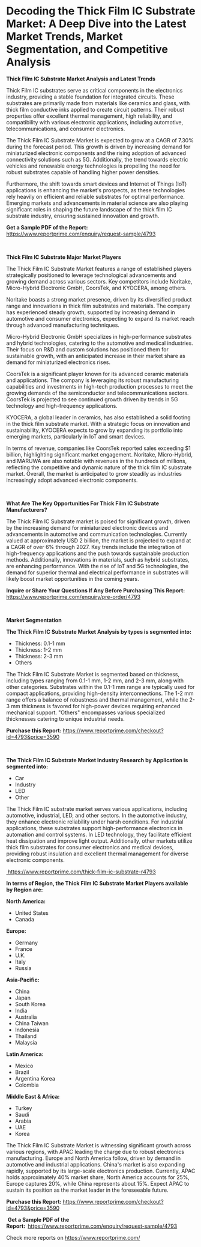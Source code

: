 <p><h1>Decoding the Thick Film IC Substrate Market: A Deep Dive into the Latest Market Trends, Market Segmentation, and Competitive Analysis</h1></p><p><strong>Thick Film IC Substrate Market Analysis and Latest Trends</strong></p>
<p><p>Thick Film IC substrates serve as critical components in the electronics industry, providing a stable foundation for integrated circuits. These substrates are primarily made from materials like ceramics and glass, with thick film conductive inks applied to create circuit patterns. Their robust properties offer excellent thermal management, high reliability, and compatibility with various electronic applications, including automotive, telecommunications, and consumer electronics.</p><p>The Thick Film IC Substrate Market is expected to grow at a CAGR of 7.30% during the forecast period. This growth is driven by increasing demand for miniaturized electronic components and the rising adoption of advanced connectivity solutions such as 5G. Additionally, the trend towards electric vehicles and renewable energy technologies is propelling the need for robust substrates capable of handling higher power densities.</p><p>Furthermore, the shift towards smart devices and Internet of Things (IoT) applications is enhancing the market's prospects, as these technologies rely heavily on efficient and reliable substrates for optimal performance. Emerging markets and advancements in material science are also playing significant roles in shaping the future landscape of the thick film IC substrate industry, ensuring sustained innovation and growth.</p></p>
<p><strong>Get a Sample PDF of the Report:&nbsp;</strong> <a href="https://www.reportprime.com/enquiry/request-sample/4793?utm_campaign=3061&utm_medium=2&utm_source=Github&utm_content=ia&utm_term=19032025&utm_id=thick-film-ic-substrate">https://www.reportprime.com/enquiry/request-sample/4793</a></p>
<p>&nbsp;</p>
<p><strong>Thick Film IC Substrate Major Market Players</strong></p>
<p><p>The Thick Film IC Substrate Market features a range of established players strategically positioned to leverage technological advancements and growing demand across various sectors. Key competitors include Noritake, Micro-Hybrid Electronic GmbH, CoorsTek, and KYOCERA, among others.</p><p>Noritake boasts a strong market presence, driven by its diversified product range and innovations in thick film substrates and materials. The company has experienced steady growth, supported by increasing demand in automotive and consumer electronics, expecting to expand its market reach through advanced manufacturing techniques.</p><p>Micro-Hybrid Electronic GmbH specializes in high-performance substrates and hybrid technologies, catering to the automotive and medical industries. Their focus on R&D and custom solutions has positioned them for sustainable growth, with an anticipated increase in their market share as demand for miniaturized electronics rises.</p><p>CoorsTek is a significant player known for its advanced ceramic materials and applications. The company is leveraging its robust manufacturing capabilities and investments in high-tech production processes to meet the growing demands of the semiconductor and telecommunications sectors. CoorsTek is projected to see continued growth driven by trends in 5G technology and high-frequency applications.</p><p>KYOCERA, a global leader in ceramics, has also established a solid footing in the thick film substrate market. With a strategic focus on innovation and sustainability, KYOCERA expects to grow by expanding its portfolio into emerging markets, particularly in IoT and smart devices.</p><p>In terms of revenue, companies like CoorsTek reported sales exceeding $1 billion, highlighting significant market engagement. Noritake, Micro-Hybrid, and MARUWA are also notable with revenues in the hundreds of millions, reflecting the competitive and dynamic nature of the thick film IC substrate market. Overall, the market is anticipated to grow steadily as industries increasingly adopt advanced electronic components.</p></p>
<p>&nbsp;</p>
<p><strong>What Are The Key Opportunities For Thick Film IC Substrate Manufacturers?</strong></p>
<p><p>The Thick Film IC Substrate market is poised for significant growth, driven by the increasing demand for miniaturized electronic devices and advancements in automotive and communication technologies. Currently valued at approximately USD 2 billion, the market is projected to expand at a CAGR of over 6% through 2027. Key trends include the integration of high-frequency applications and the push towards sustainable production methods. Additionally, innovations in materials, such as hybrid substrates, are enhancing performance. With the rise of IoT and 5G technologies, the demand for superior thermal and electrical performance in substrates will likely boost market opportunities in the coming years.</p></p>
<p><strong>Inquire or Share Your Questions If Any Before Purchasing This Report:</strong> <a href="https://www.reportprime.com/enquiry/pre-order/4793?utm_campaign=3061&utm_medium=2&utm_source=Github&utm_content=ia&utm_term=19032025&utm_id=thick-film-ic-substrate">https://www.reportprime.com/enquiry/pre-order/4793</a></p>
<p>&nbsp;</p>
<p><strong>Market Segmentation</strong></p>
<p><strong>The Thick Film IC Substrate Market Analysis by types is segmented into:</strong></p>
<p><ul><li>Thickness: 0.1-1 mm</li><li>Thickness: 1-2 mm</li><li>Thickness: 2-3 mm</li><li>Others</li></ul></p>
<p><p>The Thick Film IC Substrate Market is segmented based on thickness, including types ranging from 0.1-1 mm, 1-2 mm, and 2-3 mm, along with other categories. Substrates within the 0.1-1 mm range are typically used for compact applications, providing high-density interconnections. The 1-2 mm range offers a balance of robustness and thermal management, while the 2-3 mm thickness is favored for high-power devices requiring enhanced mechanical support. "Others" encompasses various specialized thicknesses catering to unique industrial needs.</p></p>
<p><strong>Purchase this Report:&nbsp;</strong><a href="https://www.reportprime.com/checkout?id=4793&price=3590&utm_campaign=3061&utm_medium=2&utm_source=Github&utm_content=ia&utm_term=19032025&utm_id=thick-film-ic-substrate">https://www.reportprime.com/checkout?id=4793&price=3590</a></p>
<p>&nbsp;</p>
<p><strong>The Thick Film IC Substrate Market Industry Research by Application is segmented into:</strong></p>
<p><ul><li>Car</li><li>Industry</li><li>LED</li><li>Other</li></ul></p>
<p><p>The Thick Film IC substrate market serves various applications, including automotive, industrial, LED, and other sectors. In the automotive industry, they enhance electronic reliability under harsh conditions. For industrial applications, these substrates support high-performance electronics in automation and control systems. In LED technology, they facilitate efficient heat dissipation and improve light output. Additionally, other markets utilize thick film substrates for consumer electronics and medical devices, providing robust insulation and excellent thermal management for diverse electronic components.</p></p>
<p><a href="https://www.reportprime.com/thick-film-ic-substrate-r4793?utm_campaign=3061&utm_medium=2&utm_source=Github&utm_content=ia&utm_term=19032025&utm_id=thick-film-ic-substrate">&nbsp;https://www.reportprime.com/thick-film-ic-substrate-r4793</a></p>
<p><strong>In terms of Region, the Thick Film IC Substrate Market Players available by Region are:</strong></p>
<p>
    <p> <strong> North America: </strong>
        <ul>
            <li>United States</li>
            <li>Canada</li>
        </ul>
        </p> 
    <p> <strong> Europe: </strong>
        <ul>
            <li>Germany</li>
            <li>France</li>
            <li>U.K.</li>
            <li>Italy</li>
            <li>Russia</li>
        </ul>
        </p> 
    <p> <strong> Asia-Pacific: </strong>
        <ul>
            <li>China</li>
            <li>Japan</li>
            <li>South Korea</li>
            <li>India</li>
            <li>Australia</li>
            <li>China Taiwan</li>
            <li>Indonesia</li>
            <li>Thailand</li>
            <li>Malaysia</li>
        </ul>
        </p> 
    <p> <strong> Latin America: </strong>
        <ul>
            <li>Mexico</li>
            <li>Brazil</li>
            <li>Argentina Korea</li>
            <li>Colombia</li>
        </ul>
        </p> 
    <p> <strong> Middle East & Africa: </strong>
        <ul>
            <li>Turkey</li>
            <li>Saudi</li>
            <li>Arabia</li>
            <li>UAE</li>
            <li>Korea</li>
        </ul>
    </p>
    </p>
<p><p>The Thick Film IC Substrate Market is witnessing significant growth across various regions, with APAC leading the charge due to robust electronics manufacturing. Europe and North America follow, driven by demand in automotive and industrial applications. China's market is also expanding rapidly, supported by its large-scale electronics production. Currently, APAC holds approximately 40% market share, North America accounts for 25%, Europe captures 20%, while China represents about 15%. Expect APAC to sustain its position as the market leader in the foreseeable future.</p></p>
<p><strong>Purchase this Report: </strong><a href="https://www.reportprime.com/checkout?id=4793&price=3590&utm_campaign=3061&utm_medium=2&utm_source=Github&utm_content=ia&utm_term=19032025&utm_id=thick-film-ic-substrate">https://www.reportprime.com/checkout?id=4793&price=3590</a></p>
<p>&nbsp;<strong>Get a Sample PDF of the Report:&nbsp;&nbsp;</strong><a href="https://www.reportprime.com/enquiry/request-sample/4793?utm_campaign=3061&utm_medium=2&utm_source=Github&utm_content=ia&utm_term=19032025&utm_id=thick-film-ic-substrate">https://www.reportprime.com/enquiry/request-sample/4793</a></p>
<p><strong></strong></p>
<p>Check more reports on <a href="https://www.reportprime.com/?utm_campaign=3061&utm_medium=2&utm_source=Github&utm_content=ia&utm_term=19032025&utm_id=thick-film-ic-substrate">https://www.reportprime.com/</a></p>